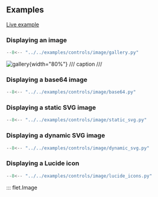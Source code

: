 ## Examples

[Live example](https://flet-controls-gallery.fly.dev/displays/image)

### Displaying an image

```python
--8<-- "../../examples/controls/image/gallery.py"
```

![gallery](../../examples/controls/image/media/gallery.gif){width="80%"}
/// caption
///

### Displaying a base64 image

```python
--8<-- "../../examples/controls/image/base64.py"
```

### Displaying a static SVG image

```python
--8<-- "../../examples/controls/image/static_svg.py"
```

### Displaying a dynamic SVG image

```python
--8<-- "../../examples/controls/image/dynamic_svg.py"
```

### Displaying a Lucide icon

```python
--8<-- "../../examples/controls/image/lucide_icons.py"
```

::: flet.Image
